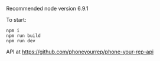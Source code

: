 Recommended node version 6.9.1

To start:
```
npm i
npm run build
npm run dev
```

API at https://github.com/phoneyourrep/phone-your-rep-api
